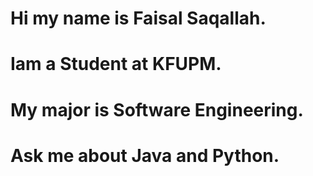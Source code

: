 # Hi my name is Faisal Saqallah.
# Iam a Student at KFUPM.
# My major is Software Engineering.
# Ask me about Java and Python.